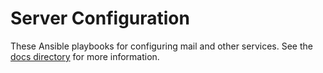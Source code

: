 # Server Configuration

These Ansible playbooks for configuring mail and other services.  See
the [docs directory](docs/index.html) for more information.
